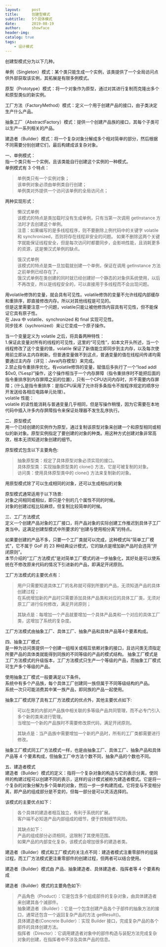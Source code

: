 ```yaml
---
layout:     post
title:      创建型模式
subtitle:   5个具体模式
date:       2019-08-19
author:     showface
header-img: 
catalog: true
tags:
    - 设计模式
---
```

创建型模式分为以下几种。  

单例（Singleton）模式：某个类只能生成一个实例，该类提供了一个全局访问点供外部获取该实例，其拓展是有限多例模式。

原型（Prototype）模式：将一个对象作为原型，通过对其进行复制而克隆出多个和原型类似的新实例。

工厂方法（FactoryMethod）模式：定义一个用于创建产品的接口，由子类决定生产什么产品。

抽象工厂（AbstractFactory）模式：提供一个创建产品族的接口，其每个子类可以生产一系列相关的产品。

建造者（Builder）模式：将一个复杂对象分解成多个相对简单的部分，然后根据不同需要分别创建它们，最后构建成该复杂对象。


一、单例模式：  
指一个类只有一个实例，且该类能自行创建这个实例的一种模式。  
单例模式有 3 个特点：  
>单例类只有一个实例对象；  
该单例对象必须由单例类自行创建；  
单例类对外提供一个访问该单例的全局访问点；  


两种实现形式：

>懒汉式单例  
该模式的特点是类加载时没有生成单例，只有当第一次调用 getlnstance 方法时才去创建这个单例。  
注意：如果编写的是多线程程序，则不要删除上例代码中的关键字 volatile 和 synchronized，否则将存在线程非安全的问题。
如果不删除这两个关键字就能保证线程安全，但是每次访问时都要同步，会影响性能，且消耗更多的资源，这是懒汉式单例的缺点。    

>饿汉式单例  
该模式的特点是类一旦加载就创建一个单例，保证在调用 getInstance 方法之前单例已经存在了。  
饿汉式单例在类创建的同时就已经创建好一个静态的对象供系统使用，以后不再改变，所以是线程安全的，可以直接用于多线程而不会出现问题。  

用volatile修饰的变量，就会具有可见性。volatile修饰的变量不允许线程内部缓存和重排序，即直接修改内存。所以对其他线程是可见的。  
但是这里需要注意一个问题，volatile只能让被他修饰内容具有可见性，但不能保证它具有原子性。  
在 Java 中 volatile、synchronized 和 final 实现可见性。  
同步技术（sychronized）来让它变成一个原子操作。  

当一个变量定义为 volatile 之后，将具备两种特性：  
1.保证此变量对所有的线程的可见性，这里的“可见性”，如本文开头所述，当一个线程修改了这个变量的值，volatile 保证了新值能立即同步到主内存，以及每次使用前立即从主内存刷新。但普通变量做不到这点，普通变量的值在线程间传递均需要通过主内存（详见：Java内存模型）来完成。  
2.禁止指令重排序优化。有volatile修饰的变量，赋值后多执行了一个“load addl $0x0, (%esp)”操作，这个操作相当于一个内存屏障（指令重排序时不能把后面的指令重排序到内存屏障之前的位置），只有一个CPU访问内存时，并不需要内存屏障；（什么是指令重排序：是指CPU采用了允许将多条指令不按程序规定的顺序分开发送给各相应电路单元处理）。  
volatile 性能：  
volatile 的读性能消耗与普通变量几乎相同，但是写操作稍慢，因为它需要在本地代码中插入许多内存屏障指令来保证处理器不发生乱序执行。  


二、原型模式   
用一个已经创建的实例作为原型，通过复制该原型对象来创建一个和原型相同或相似的新对象。原型实例指定了要创建的对象的种类。用这种方式创建对象非常高效，根本无须知道对象创建的细节。  

原型模式包含以下主要角色:    
>抽象原型类：规定了具体原型对象必须实现的接口。   
具体原型类：实现抽象原型类的 clone() 方法，它是可被复制的对象。  
访问类：使用具体原型类中的 clone() 方法来复制新的对象。  

用原型模式除了可以生成相同的对象，还可以生成相似的对象  

原型模式通常适用于以下场景:   
对象之间相同或相似，即只是个别的几个属性不同的时候。  
对象的创建过程比较麻烦，但复制比较简单的时候。  


三、工厂方法模式  
定义一个创建产品对象的工厂接口，将产品对象的实际创建工作推迟到具体子工厂类当中。这满足创建型模式中所要求的“创建与使用相分离”的特点。  

如果要创建的产品不多，只要一个工厂类就可以完成，这种模式叫“简单工厂模式”，它不属于 GoF 的 23 种经典设计模式，它的缺点是增加新产品时会违背“开闭原则”。  
本节介绍的“工厂方法模式”是对简单工厂模式的进一步抽象化，其好处是可以使系统在不修改原来代码的情况下引进新的产品，即满足开闭原则。

工厂方法模式的主要优点有：  
>用户只需要知道具体工厂的名称就可得到所要的产品，无须知道产品的具体创建过程；  
在系统增加新的产品时只需要添加具体产品类和对应的具体工厂类，无须对原工厂进行任何修改，满足开闭原则；  

>其缺点是：每增加一个产品就要增加一个具体产品类和一个对应的具体工厂类，这增加了系统的复杂度。  

工厂方法模式由抽象工厂、具体工厂、抽象产品和具体产品等4个要素构成。


四、抽象工厂模式  
是一种为访问类提供一个创建一组相关或相互依赖对象的接口，且访问类无须指定所要产品的具体类就能得到同族的不同等级的产品的模式结构。
抽象工厂模式是工厂方法模式的升级版本，工厂方法模式只生产一个等级的产品，而抽象工厂模式可生产多个等级的产品。  

使用抽象工厂模式一般要满足以下条件。  
系统中有多个产品族，每个具体工厂创建同一族但属于不同等级结构的产品。  
系统一次只可能消费其中某一族产品，即同族的产品一起使用。  

抽象工厂模式除了具有工厂方法模式的优点外，其他主要优点如下:  
>可以在类的内部对产品族中相关联的多等级产品共同管理，而不必专门引入多个新的类来进行管理。  
当增加一个新的产品族时不需要修改原代码，满足开闭原则。 
 
>其缺点是：当产品族中需要增加一个新的产品时，所有的工厂类都需要进行修改。  

抽象工厂模式同工厂方法模式一样，也是由抽象工厂、具体工厂、抽象产品和具体产品等 4 个要素构成，但抽象工厂中方法个数不同，抽象产品的个数也不同。  


五、建造者模式  
建造者（Builder）模式的定义：指将一个复杂对象的构造与它的表示分离，使同样的构建过程可以创建不同的表示，这样的设计模式被称为建造者模式。它是将一个复杂的对象分解为多个简单的对象，然后一步一步构建而成。它将变与不变相分离，即产品的组成部分是不变的，但每一部分是可以灵活选择的。  

该模式的主要优点如下：  
>各个具体的建造者相互独立，有利于系统的扩展。  
客户端不必知道产品内部组成的细节，便于控制细节风险。  

>其缺点如下：  
产品的组成部分必须相同，这限制了其使用范围。  
如果产品的内部变化复杂，该模式会增加很多的建造者类。  

建造者（Builder）模式和工厂模式的关注点不同：建造者模式注重零部件的组装过程，而工厂方法模式更注重零部件的创建过程，但两者可以结合使用。  

建造者（Builder）模式由 产品、抽象建造者、具体建造者、指挥者等 4 个要素构成  

建造者（Builder）模式的主要角色如下:  
>产品角色（Product）：它是包含多个组成部件的复杂对象，由具体建造者来创建其各个滅部件。  
抽象建造者（Builder）：它是一个包含创建产品各个子部件的抽象方法的接口，通常还包含一个返回复杂产品的方法 getResult()。  
具体建造者(Concrete Builder）：实现 Builder 接口，完成复杂产品的各个部件的具体创建方法。  
指挥者（Director）：它调用建造者对象中的部件构造与装配方法完成复杂对象的创建，在指挥者中不涉及具体产品的信息。  













